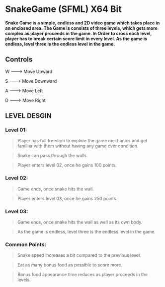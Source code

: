 # SnakeGame (SFML) X64 Bit

**Snake Game is a simple, endless and 2D video game which takes place in an enclosed area. The Game is consists of three levels, which gets more complex as player proceeds in the game. In Order to cross each level, player has to break certain score limit in every level. As the game is endless, level three is the endless level in the game.**


## Controls

W ---> Move Upward

S ---> Move Downward

A ---> Move Left

D	---> Move Right

## LEVEL DESGIN
### Level 01:

> Player has full freedom to explore the game mechanics and get familiar with them without having any game over condition.

> Snake can pass through the walls.

> Player enters level 02, once he gains 100 points.

### Level 02:

> Game ends, once snake hits the wall.

> Player enters level 03, once he gains 250 points.

### Level 03:

> Game ends, once snake hits the wall as well as its own body.

> As the game is endless, level three is the endless level in the game.

### Common Points:

> Snake speed increases a bit compared to the previous level.

> Eat as many bonus food as possible to score more.

> Bonus food appearance time reduces as player proceeds in the levels.
